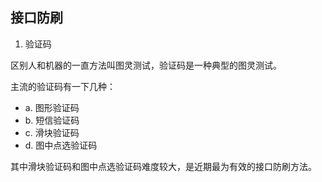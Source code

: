 ## 接口防刷
1. 验证码

区别人和机器的一直方法叫图灵测试，验证码是一种典型的图灵测试。

主流的验证码有一下几种：

- a. 图形验证码
- b. 短信验证码
- c. 滑块验证码
- d. 图中点选验证码

其中滑块验证码和图中点选验证码难度较大，是近期最为有效的接口防刷方法。